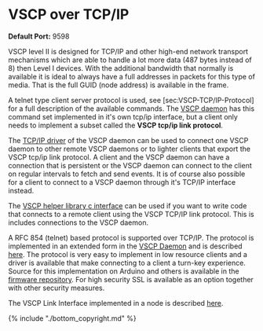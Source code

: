 # VSCP over TCP/IP

**Default Port:** 9598

VSCP level II is designed for TCP/IP and other high-end network transport mechanisms which are able to handle a lot more data (487 bytes instead of 8) then Level I devices. With the additional bandwidth that normally is available it is ideal to always have a full addresses in packets for this type of media. That is the full GUID (node address) is available in the frame.

A telnet type client server protocol is used, see [sec:VSCP-TCP/IP-Protocol] for a full description of the available commands. The [VSCP daemon](https://www.vscp.org/docs/vscpd/doku.php) has this command set implemented in it's own tcp/ip interface, but a client only needs to implement a subset called the **VSCP tcp/ip link protocol**. 

The [TCP/IP driver](https://www.vscp.org/docs/vscpd/doku.php?id=level2_driver_tcpip_link) of the VSCP daemon can be used to connect one VSCP daemon to other remote VSCP daemons or to lighter clients that export the VSCP tcp/ip link protocol. A client and the VSCP daemon can have a connection that is persistent or the VSCP daemon can connect to the client on regular intervals to fetch and send events. It is of course also possible for a client to connect to a VSCP daemon through it's TCP/IP interface instead.

The [VSCP helper library c interface](https://www.vscp.org/docs/vscphelper/doku.php?id=start) can be used if you want to write code that connects to a remote client using the VSCP TCP/IP link protocol. This is includes connections to the VSCP daemon.

A RFC 854 (telnet) based protocol is supported over TCP/IP. The protocol is implemented in an extended form in the [VSCP Daemon](https://www.vscp.org/docs/vscpd/doku.php?id=start) and is described [here](https://www.vscp.org/docs/vscpd/doku.php?id=vscp_daemon_tcp_ip_control_interface). The protocol is very easy to implement in low resource clients and a driver is available that make connecting to a client a turn-key experience. Source for this implementation on Arduino and others is available in the [firmware repository](https://github.com/grodansparadis/vscp_firmware). For high security SSL is available as an option together with other security measures.

The VSCP Link Interface implemented in a node is described [here](https://www.vscp.org/docs/vscpfirmware/doku.php?id=start_l2#vcsp_link_interface_based_nodes_tcp_ip).


{% include "./bottom_copyright.md" %}

 
